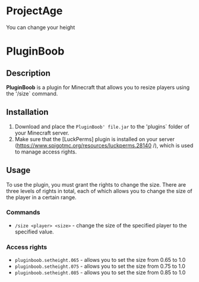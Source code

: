 # ProjectAge
You can change your height
# PluginBoob

## Description

**PluginBoob** is a plugin for Minecraft that allows you to resize players using the '/size` command. 

## Installation

1. Download and place the `PluginBoob' file.jar` to the 'plugins` folder of your Minecraft server.
2. Make sure that the [LuckPerms] plugin is installed on your server (https://www.spigotmc.org/resources/luckperms.28140 /), which is used to manage access rights.

## Usage

To use the plugin, you must grant the rights to change the size. There are three levels of rights in total, each of which allows you to change the size of the player in a certain range.

### Commands

- `/size <player> <size>` - change the size of the specified player to the specified value.

### Access rights

- `pluginboob.setheight.065` - allows you to set the size from 0.65 to 1.0
- `pluginboob.setheight.075` - allows you to set the size from 0.75 to 1.0
- `pluginboob.setheight.085` - allows you to set the size from 0.85 to 1.0
